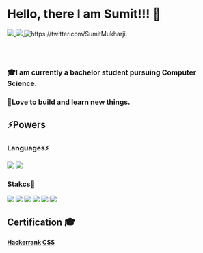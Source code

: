 # Hello, there I am Sumit!!! 👋
<a href="https://www.linkedin.com/in/sumit-mukharjee-8870691a7/">
  <img src="https://img.shields.io/badge/LinkedIn-0077B5?style=for-the-badge&logo=linkedin&logoColor=white" /> 
 </a>
 <a href="mailto:sumitmukharjeeeeee@gmail.com">
  <img src="https://img.shields.io/badge/Gmail-D14836?style=for-the-badge&logo=gmail&logoColor=white"   />
</a>
<img alt="https://twitter.com/SumitMukharjii" src="https://img.shields.io/twitter/url?style=for-the-badge">

<br> <br>
### :mortar_board:I am currently a bachelor student pursuing Computer Science.<br/>
### :sparkler:Love to build and learn new things.

## :zap:Powers
### Languages⚡
<img src="https://img.shields.io/badge/Java-ED8B00?style=for-the-badge&logo=java&logoColor=white" /> <img src="https://img.shields.io/badge/Python-FFD43B?style=for-the-badge&logo=python&logoColor=darkgreen" />
### Stakcs:rocket:
<img src="https://img.shields.io/badge/HTML-239120?style=for-the-badge&logo=html5&logoColor=whiteen" /> <img src="https://img.shields.io/badge/Bootstrap-563D7C?style=for-the-badge&logo=bootstrap&logoColor=white"/> <img src="https://img.shields.io/badge/CSS-239120?&style=for-the-badge&logo=css3&logoColor=white"/> <img src="https://img.shields.io/badge/JavaScript-F7DF1E?style=for-the-badge&logo=javascript&logoColor=black"/> <img src="https://img.shields.io/badge/React-20232A?style=for-the-badge&logo=react&logoColor=61DAFB"/> <img src="https://img.shields.io/badge/Flutter-02569B?style=for-the-badge&logo=flutter&logoColor=white"/>

## Certification 🎓
  <b>[Hackerrank CSS](https://www.hackerrank.com/certificates/7053c95d51c6) </b>
